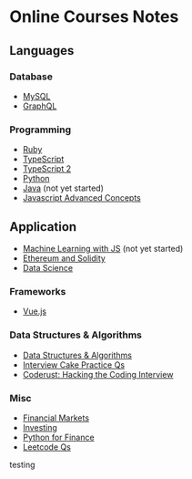 # Online Courses Notes

## Languages

### Database
- [MySQL](https://github.com/hungrypc/notes/blob/master/root/mysql.md)
- [GraphQL](https://github.com/hungrypc/notes/blob/master/root/graphql/README.md)

### Programming
- [Ruby](https://github.com/hungrypc/notes/blob/master/root/ruby/README.md)
- [TypeScript](https://github.com/hungrypc/notes/blob/master/root/typescript/README.md)
- [TypeScript 2](https://github.com/hungrypc/notes/blob/master/root/typescript2/README.md)
- [Python](https://github.com/hungrypc/notes/blob/master/root/python/README.md)
- [Java](https://github.com/hungrypc/notes/blob/master/root/java/README.md) (not yet started)
- [Javascript Advanced Concepts](https://github.com/hungrypc/notes/blob/master/root/js/readme.md)

## Application

- [Machine Learning with JS](https://github.com/hungrypc/notes/blob/master/root/machine_learning/README.md) (not yet started)
- [Ethereum and Solidity](https://github.com/hungrypc/notes/blob/master/root/ethereum/README.md)
- [Data Science](https://github.com/hungrypc/notes/blob/master/root/data_science/README.md)

### Frameworks
- [Vue.js](https://github.com/hungrypc/notes/blob/master/root/vuejs/README.md)

### Data Structures & Algorithms

- [Data Structures & Algorithms](https://github.com/hungrypc/data-structures-and-algorithms)
- [Interview Cake Practice Qs](https://github.com/hungrypc/notes/blob/master/root/interview_cake/README.md)
- [Coderust: Hacking the Coding Interview](https://github.com/hungrypc/notes/blob/master/root/coderust/README.md)

### Misc

- [Financial Markets](https://github.com/hungrypc/notes/tree/master/root/financial_markets)
- [Investing](https://github.com/hungrypc/notes/tree/master/root/investing/README.md)
- [Python for Finance](https://github.com/hungrypc/notes/tree/master/root/python_finance/README.md)
- [Leetcode Qs](https://github.com/hungrypc/notes/blob/master/root/leetcode/README.md)

testing